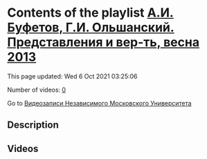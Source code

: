 # Contents of the playlist [А.И. Буфетов, Г.И. Ольшанский. Представления и вер-ть, весна 2013](https://www.youtube.com/playlist?list=PLp9ABVh6_x4HWBoHqmKXltYwGckLYMGSJ)

This page updated: Wed 6 Oct 2021 03:25:06

Number of videos: [0](#videos)

Go to [Видеозаписи Независимого Московского Университета](../README.md)

## Description



## Videos

